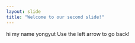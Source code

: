 ```yaml
---
layout: slide
title: "Welcome to our second slide!"
---
```

hi my name yongyut
Use the left arrow to go back!
